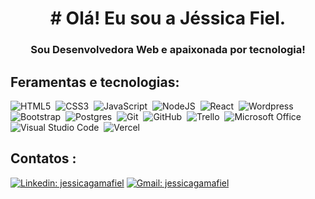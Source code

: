 <div align="center">
<h1># Olá! Eu sou a Jéssica Fiel.</h1>
  <h3>Sou Desenvolvedora Web e apaixonada por tecnologia!</h3>
</div>

## Feramentas e tecnologias: 

![HTML5](https://img.shields.io/badge/html5-%23E34F26.svg?style=flat&logo=html5&logoColor=white)&nbsp;
![CSS3](https://img.shields.io/badge/css3-%231572B6.svg?style=flat&logo=css3&logoColor=white)&nbsp;
![JavaScript](https://img.shields.io/badge/javascript-%23323330.svg?style=flat&logo=javascript&logoColor=%23F7DF1E)&nbsp;
![NodeJS](https://img.shields.io/badge/node.js-6DA55F?style=flat&logo=node.js&logoColor=white)&nbsp;
![React](https://img.shields.io/badge/react-%2320232a.svg?style=flat&logo=react&logoColor=%2361DAFB)&nbsp;
![Wordpress](https://img.shields.io/badge/WordPress-006E93?style=for-the-badge&logo=wordpress&logoColor=white)&nbsp;
![Bootstrap](https://img.shields.io/badge/Bootstrap-563D7C?style=for-the-badge&logo=bootstrap&logoColor=white)&nbsp;
![Postgres](https://img.shields.io/badge/postgres-%23316192.svg?style=flat&logo=postgresql&logoColor=white)&nbsp;
![Git](https://img.shields.io/badge/git-%23F05033.svg?style=flat&logo=git&logoColor=white)&nbsp;
![GitHub](https://img.shields.io/badge/github-%23121011.svg?style=flat&logo=github&logoColor=white)&nbsp;
![Trello](https://img.shields.io/badge/Trello-%23026AA7.svg?style=flat&logo=Trello&logoColor=white)&nbsp;
![Microsoft Office](https://img.shields.io/badge/Microsoft_Office-D83B01?style=flat&logo=microsoft-office&logoColor=white)&nbsp;
![Visual Studio Code](https://img.shields.io/badge/Visual%20Studio%20Code-0078d7.svg?style=flat&logo=visual-studio-code&logoColor=white)&nbsp;
![Vercel](https://img.shields.io/badge/vercel-%23000000.svg?style=flat&logo=vercel&logoColor=white)&nbsp;

## Contatos :
[![Linkedin: jessicagamafiel](https://img.shields.io/badge/-erickssguerra-blue?style=flat&logo=Linkedin&logoColor=white&link=https://www.linkedin.com/in/jessica-gama-fiel-09b55b140/)](https://www.linkedin.com/in/jessica-gama-fiel-09b55b140/)
[![Gmail: jessicagamafiel](https://img.shields.io/badge/erickssguerra-D14836?style=flat&logo=gmail&logoColor=white)](mailto:jessicagamafiel@gmail.com)





